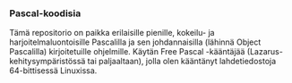 ### Pascal-koodisia
Tämä repositorio on paikka erilaisille pienille, kokeilu- ja harjoitelmaluontoisille Pascalilla ja sen johdannaisilla (lähinnä Object Pascalilla) kirjoitetuille ohjelmille. Käytän Free Pascal -kääntäjää (Lazarus-kehitysympäristössä tai paljaaltaan), jolla olen kääntänyt lahdetiedostoja 64-bittisessä Linuxissa.
